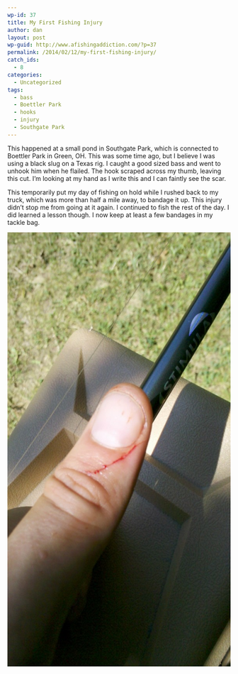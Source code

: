 ```yaml
---
wp-id: 37
title: My First Fishing Injury
author: dan
layout: post
wp-guid: http://www.afishingaddiction.com/?p=37
permalink: /2014/02/12/my-first-fishing-injury/
catch_ids:
  - 8
categories:
  - Uncategorized
tags:
  - bass
  - Boettler Park
  - hooks
  - injury
  - Southgate Park
---
```

This happened at a small pond in Southgate Park, which is connected to Boettler Park in Green, OH. This was some time ago, but I believe I was using a black slug on a Texas rig. I caught a good sized bass and went to unhook him when he flailed. The hook scraped across my thumb, leaving this cut. I&#8217;m looking at my hand as I write this and I can faintly see the scar.

This temporarily put my day of fishing on hold while I rushed back to my truck, which was more than half a mile away, to bandage it up. This injury didn&#8217;t stop me from going at it again. I continued to fish the rest of the day. I did learned a lesson though. I now keep at least a few bandages in my tackle bag.

<div id='gallery-2' class='gallery galleryid-37 gallery-columns-1 gallery-size-large'>
  <dl class='gallery-item'>
    <dt class='gallery-icon portrait'>
      <a href="/images/hook-slice-1456x2592.jpg" rel="lightbox[gallery-2]"><img width="550" height="979" src="/images/hook-slice-575x1024.jpg" class="attachment-large" alt="Hook Slice" /></a>
    </dt>
  </dl>
  
  <br style="clear: both" />
</div>
